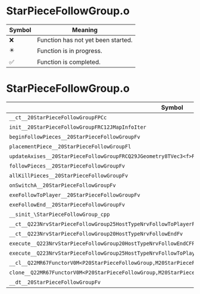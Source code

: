 # StarPieceFollowGroup.o
| Symbol | Meaning 
| ------------- | ------------- 
| :x: | Function has not yet been started. 
| :eight_pointed_black_star: | Function is in progress. 
| :white_check_mark: | Function is completed. 


# StarPieceFollowGroup.o
| Symbol | Decompiled? |
| ------------- | ------------- |
| `__ct__20StarPieceFollowGroupFPCc` | :x: |
| `init__20StarPieceFollowGroupFRC12JMapInfoIter` | :x: |
| `beginFollowPieces__20StarPieceFollowGroupFv` | :x: |
| `placementPiece__20StarPieceFollowGroupFl` | :x: |
| `updateAxises__20StarPieceFollowGroupFRCQ29JGeometry8TVec3<f>RCQ29JGeometry8TVec3<f>RCQ29JGeometry8TVec3<f>f` | :x: |
| `followPieces__20StarPieceFollowGroupFv` | :x: |
| `allKillPieces__20StarPieceFollowGroupFv` | :x: |
| `onSwitchA__20StarPieceFollowGroupFv` | :x: |
| `exeFollowToPlayer__20StarPieceFollowGroupFv` | :x: |
| `exeFollowEnd__20StarPieceFollowGroupFv` | :x: |
| `__sinit_\StarPieceFollowGroup_cpp` | :x: |
| `__ct__Q223NrvStarPieceFollowGroup25HostTypeNrvFollowToPlayerFv` | :x: |
| `__ct__Q223NrvStarPieceFollowGroup20HostTypeNrvFollowEndFv` | :x: |
| `execute__Q223NrvStarPieceFollowGroup20HostTypeNrvFollowEndCFP5Spine` | :x: |
| `execute__Q223NrvStarPieceFollowGroup25HostTypeNrvFollowToPlayerCFP5Spine` | :x: |
| `__cl__Q22MR67FunctorV0M<P20StarPieceFollowGroup,M20StarPieceFollowGroupFPCvPv_v>CFv` | :x: |
| `clone__Q22MR67FunctorV0M<P20StarPieceFollowGroup,M20StarPieceFollowGroupFPCvPv_v>CFP7JKRHeap` | :x: |
| `__dt__20StarPieceFollowGroupFv` | :x: |
